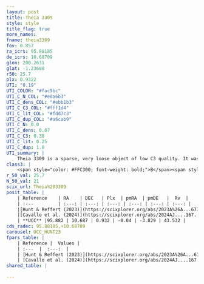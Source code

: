 ```yaml
---
layout: post
title: Theia 3309
style: style
title_flag: true
more_names: 
fname: theia3309
fov: 0.857
ra_icrs: 95.88185
de_icrs: 10.68709
glon: 200.2631
glat: -1.23608
r50: 25.7
plx: 0.9322
UTI: "0.19"
UTI_COLOR: "#fac9bc"
UTI_C_N_COL: "#e0a6b3"
UTI_C_dens_COL: "#ebb1b3"
UTI_C_C3_COL: "#fff1d4"
UTI_C_lit_COL: "#fdd7c3"
UTI_C_dup_COL: "#a6cab9"
UTI_C_N: 0.0
UTI_C_dens: 0.07
UTI_C_C3: 0.38
UTI_C_lit: 0.25
UTI_C_dup: 1.0
UTI_summary: |
    Theia 3309 is a sparse, very loose object of low C3 quality. It was recently reported in the literature.<br><br><span style="color: #99180f; font-weight: bold;">Warning: </span>contains less than 25 stars with <i>P>0.5</i> estimated.
class3: |
    <span style="color: #FFC300; font-weight: bold;">B</span><span style="color: red; font-weight: bold;">C</span>
r_50_val: 25.7
N_50_val: 21
scix_url: Theia%203309
posit_table: |
    | Reference    | RA    | DEC   | Plx  | pmRA  | pmDE   |  Rv  |
    | :---         | :---: | :---: | :---: | :---: | :---: | :---: |
    |[Hunt & Reffert (2023)](https://scixplorer.org/abs/2023A%26A...673A.114H) | 95.838 | 10.751 | 0.919 | -0.026 | -3.836 | 46.611 |
    |[Cavallo et al. (2024)](https://scixplorer.org/abs/2024AJ....167...12C) | 95.871 | 10.822 | 0.918 | -- | -- | -- |
    | **UCC** |95.882 | 10.687 | 0.932 | -0.04 | -3.829 | 43.532 | 
cds_radec: 95.88185,+10.68709
carousel: UCC_HUNT23
fpars_table: |
    | Reference |  Values |
    | :---  |  :---:  |
    | [Hunt & Reffert (2023)](https://scixplorer.org/abs/2023A%26A...673A.114H) | `AV50=0.625, diffAV50=0.989, MOD50=10.12, logAge50=8.752` |
    | [Cavallo et al. (2024)](https://scixplorer.org/abs/2024AJ....167...12C) | `AV50=0.92, dMod50=10.34, logAge50=8.54, [Fe/H]50=0.15` |
shared_table: |
    
---
```

